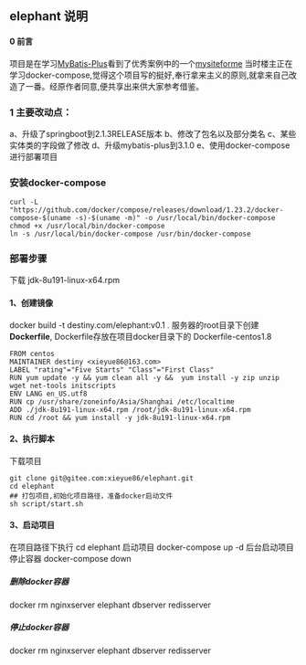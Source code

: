 ## elephant 说明
#### 0 前言
项目是在学习[MyBatis-Plus](https://mp.baomidou.com/guide/)看到了优秀案例中的一个[mysiteforme](https://gitee.com/wanglingxiao/mysiteforme)
当时楼主正在学习docker-compose,觉得这个项目写的挺好,奉行拿来主义的原则,就拿来自己改造了一番。经原作者同意,便共享出来供大家参考借鉴。
### 1 主要改动点：

a、升级了springboot到2.1.3RELEASE版本
b、修改了包名以及部分类名
c、某些实体类的字段做了修改
d、升级mybatis-plus到3.1.0
e、使用docker-compose进行部署项目

### 安装docker-compose
```
curl -L "https://github.com/docker/compose/releases/download/1.23.2/docker-compose-$(uname -s)-$(uname -m)" -o /usr/local/bin/docker-compose
chmod +x /usr/local/bin/docker-compose
ln -s /usr/local/bin/docker-compose /usr/bin/docker-compose

```

### 部署步骤  

下载 jdk-8u191-linux-x64.rpm

#### 1、创建镜像 
docker build -t destiny.com/elephant:v0.1 .
服务器的root目录下创建**Dockerfile**, Dockerfile存放在项目docker目录下的 Dockerfile-centos1.8

```
FROM centos
MAINTAINER destiny <xieyue86@163.com>
LABEL "rating"="Five Starts" "Class"="First Class"
RUN yum update -y && yum clean all -y &&  yum install -y zip unzip wget net-tools initscripts
ENV LANG en_US.utf8
RUN cp /usr/share/zoneinfo/Asia/Shanghai /etc/localtime
ADD ./jdk-8u191-linux-x64.rpm /root/jdk-8u191-linux-x64.rpm
RUN cd /root && yum install -y jdk-8u191-linux-x64.rpm
```

#### 2、执行脚本
下载项目 
```
git clone git@gitee.com:xieyue86/elephant.git
cd elephant 
## 打包项目,初始化项目路径，准备docker启动文件
sh script/start.sh
```
#### 3、启动项目

在项目路径下执行 cd elephant
启动项目
docker-compose up 
-d 后台启动项目
停止容器
docker-compose down 


##### 删除docker容器
docker rm nginxserver elephant dbserver redisserver
##### 停止docker容器
docker rm nginxserver elephant dbserver redisserver
